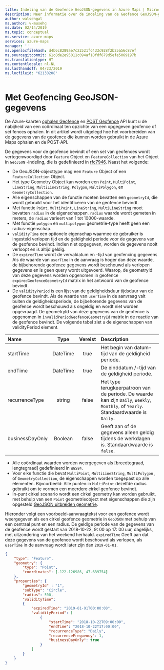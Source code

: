 ```yaml
---
title: Indeling van de Geofence GeoJSON-gegevens in Azure Maps | Microsoft Docs
description: Meer informatie over de indeling van de Geofence GeoJSON-gegevens in Azure-kaarten
author: walsehgal
ms.author: v-musehg
ms.date: 02/14/2019
ms.topic: conceptual
ms.service: azure-maps
services: azure-maps
manager: ''
ms.openlocfilehash: d4b6c8289ae7c22521fc433c928f2b25a56c87ef
ms.sourcegitcommit: 61c8de2e95011c094af18fdf679d5efe5069197b
ms.translationtype: HT
ms.contentlocale: nl-NL
ms.lasthandoff: 04/23/2019
ms.locfileid: "62130208"
---
```

# <a name="geofencing-geojson-data"></a>Met Geofencing GeoJSON-gegevens

De Azure-kaarten [ophalen Geofence](/rest/api/maps/spatial/getgeofence) en [POST Geofence](/rest/api/maps/spatial/postgeofence) API kunt u de nabijheid van een coördinaat ten opzichte van een opgegeven geofence of set fences ophalen. In dit artikel wordt uitgelegd hoe het voorbereiden van de gegevens van de geofence die kunnen worden gebruikt in de Azure Maps ophalen en de POST-API.

De gegevens voor de geofence bevindt of een set van geofences wordt vertegenwoordigd door `Feature` Object en `FeatureCollection` van het Object in `GeoJSON` -indeling, die is gedefinieerd in [rfc7946](https://tools.ietf.org/html/rfc7946). Naast het volgende:

* De GeoJSON-objecttype mag een `Feature` Object of een `FeatureCollection` Object.
* Het type Geometry Object kan worden een `Point`, `MultiPoint`, `LineString`, `MultiLineString`, `Polygon`, `MultiPolygon`, en `GeometryCollection`.
* Alle eigenschappen van de functie moeten bevatten een `geometryId`, die wordt gebruikt voor het identificeren van de geofence bevindt.
* Met functie `Point`, `MultiPoint`, `LineString`, `MultiLineString` moet bevatten `radius` in de eigenschappen. `radius` waarde wordt gemeten in meters, de `radius` varieert van 1 tot 10000-waarde.
* Met functie `polygon` en `multipolygon` geometrie-type heeft geen een radius-eigenschap.
* `validityTime` een optionele eigenschap waarmee de gebruiker is ingesteld verlopen tijd en de geldigheid periode voor de gegevens van de geofence bevindt. Indien niet opgegeven, worden de gegevens nooit verloopt en is altijd geldig.
* De `expiredTime` wordt de vervaldatum en -tijd van geofencing gegevens. Als de waarde van `userTime` in de aanvraag is hoger dan deze waarde, de bijbehorende geofence gegevens wordt beschouwd als verlopen gegevens en is geen query wordt uitgevoerd. Waarop, de geometryId van deze gegevens worden opgenomen in geofence `expiredGeofenceGeometryId` matrix in het antwoord van de geofence bevindt.
* De `validityPeriod` is een lijst van de geldigheidsduur tijdsduur van de geofence bevindt. Als de waarde van `userTime` in de aanvraag valt buiten de geldigheidsperiode, de bijbehorende gegevens van de geofence wordt beschouwd als ongeldig en wordt niet worden opgevraagd. De geometryId van deze gegevens van de geofence is opgenomen in `invalidPeriodGeofenceGeometryId` matrix in de reactie van de geofence bevindt. De volgende tabel ziet u de eigenschappen van validityPeriod element.

| Name | Type | Vereist  | Description |
| :------------ |:------------: |:---------------:| :-----|
| startTime | DateTime  | true | Het begin van datum-tijd van de geldigheid periode. |
| endTime   | DateTime  | true |  De einddatum /-tijd van de geldigheid periode. |
| recurrenceType | string | false |   Het type terugkeerpatroon van de periode. De waarde kan zijn `Daily`, `Weekly`, `Monthly`, of `Yearly`. Standaardwaarde is `Daily`.|
| businessDayOnly | Boolean | false |  Geeft aan of de gegevens alleen geldig tijdens de werkdagen is. Standaardwaarde is `false`.|


* Alle coördinaat waarden worden weergegeven als [breedtegraad, lengtegraad] gedefinieerd in `WGS84`.
* Voor elke functie die bevat `MultiPoint`, `MultiLineString`, `MultiPolygon` , of `GeometryCollection`, de eigenschappen worden toegepast op alle elementen. Bijvoorbeeld: Alle punten in `MultiPoint` dezelfde radius gebruikt om te vormen een meerdere cirkel geofence bevindt.
* In-punt cirkel scenario wordt een cirkel geometry kan worden gebruikt, met behulp van een `Point` geometrieobject met eigenschappen die zijn opgesteld [GeoJSON uitbreiden geometrie](https://docs.microsoft.com/azure/azure-maps/extend-geojson).      

Hieronder volgt een voorbeeld-aanvraagtekst voor een geofence wordt weergegeven als een cirkel geofence geometrie in `GeoJSON` met behulp van een centraal punt en een radius. De geldige periode van de gegevens van de geofence wordt gestart van 2018-10-22, 9: 00 op 17: 00 uur, dagelijks, met uitzondering van het weekend herhaald. `expiredTime` Geeft aan dat deze gegevens van de geofence wordt beschouwd als verlopen, als `userTime` in de aanvraag wordt later zijn dan `2019-01-01`.  

```json
{
    "type": "Feature",
    "geometry": {
        "type": "Point",
        "coordinates": [-122.126986, 47.639754]
    },
    "properties": {
        "geometryId" : "1",
        "subType": "Circle",
        "radius": 500,
        "validityTime": 
        {
            "expiredTime": "2019-01-01T00:00:00",
            "validityPeriod": [
                {
                    "startTime": "2018-10-22T09:00:00",
                    "endTime": "2018-10-22T17:00:00",
                    "recurrenceType": "Daily",
                    "recurrenceFrequency": 1,
                    "businessDayOnly": true
                }
            ]
        }
    }
}
```